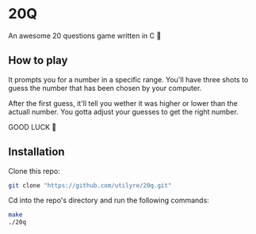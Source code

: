 # 20Q

An awesome 20 questions game written in C 🚀

## How to play

It prompts you for a number in a specific range. You'll have three shots to
guess the number that has been chosen by your computer.

After the first guess, it'll tell you wether it was higher or lower than the
actuall number. You gotta adjust your guesses to get the right number.

GOOD LUCK 🤟

## Installation

Clone this repo:

```sh
git clone "https://github.com/utilyre/20q.git"
```

Cd into the repo's directory and run the following commands:

```sh
make
./20q
```
